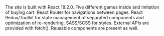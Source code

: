 The site is built with React 18.2.0.
Five different games inside and imitation of buying cart.
React Router for navigations between pages.
React Redux/Toolkit for state management of separated components and optimization of re-rendering.
SASS/SCSS for styles.
External APIs are provided with fetch().
Reusable components are present as well.
